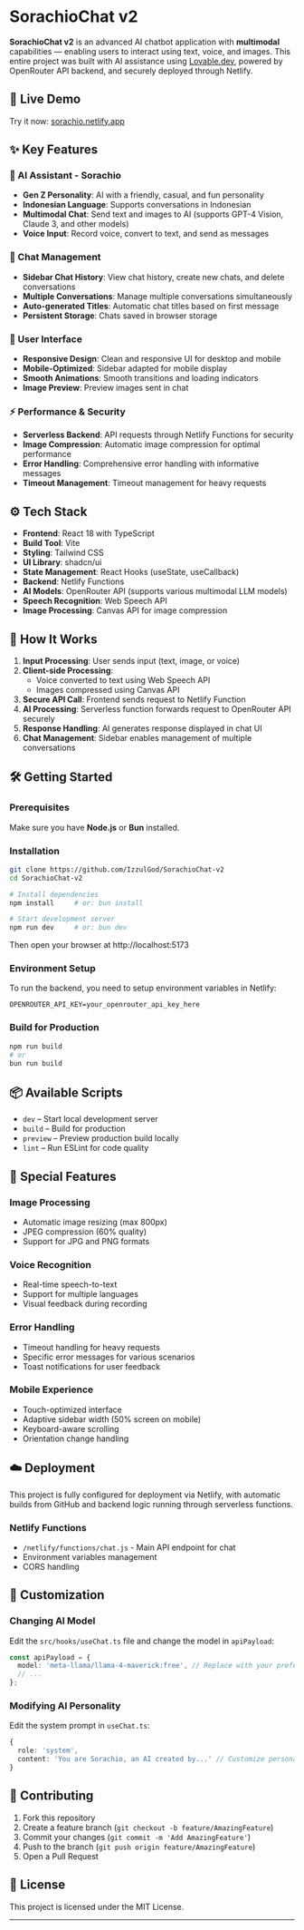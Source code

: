 # SorachioChat v2

**SorachioChat v2** is an advanced AI chatbot application with **multimodal** capabilities — enabling users to interact using text, voice, and images. This entire project was built with AI assistance using [Lovable.dev](https://lovable.dev), powered by OpenRouter API backend, and securely deployed through Netlify.

## 🔗 Live Demo

Try it now: [sorachio.netlify.app](https://sorachio.netlify.app)

## ✨ Key Features

### 🤖 AI Assistant - Sorachio
- **Gen Z Personality**: AI with a friendly, casual, and fun personality
- **Indonesian Language**: Supports conversations in Indonesian
- **Multimodal Chat**: Send text and images to AI (supports GPT-4 Vision, Claude 3, and other models)
- **Voice Input**: Record voice, convert to text, and send as messages

### 💬 Chat Management
- **Sidebar Chat History**: View chat history, create new chats, and delete conversations
- **Multiple Conversations**: Manage multiple conversations simultaneously
- **Auto-generated Titles**: Automatic chat titles based on first message
- **Persistent Storage**: Chats saved in browser storage

### 🎨 User Interface
- **Responsive Design**: Clean and responsive UI for desktop and mobile
- **Mobile-Optimized**: Sidebar adapted for mobile display
- **Smooth Animations**: Smooth transitions and loading indicators
- **Image Preview**: Preview images sent in chat

### ⚡ Performance & Security
- **Serverless Backend**: API requests through Netlify Functions for security
- **Image Compression**: Automatic image compression for optimal performance
- **Error Handling**: Comprehensive error handling with informative messages
- **Timeout Management**: Timeout management for heavy requests

## ⚙️ Tech Stack

- **Frontend**: React 18 with TypeScript
- **Build Tool**: Vite
- **Styling**: Tailwind CSS
- **UI Library**: shadcn/ui
- **State Management**: React Hooks (useState, useCallback)
- **Backend**: Netlify Functions
- **AI Models**: OpenRouter API (supports various multimodal LLM models)
- **Speech Recognition**: Web Speech API
- **Image Processing**: Canvas API for image compression

## 🧠 How It Works

1. **Input Processing**: User sends input (text, image, or voice)
2. **Client-side Processing**: 
   - Voice converted to text using Web Speech API
   - Images compressed using Canvas API
3. **Secure API Call**: Frontend sends request to Netlify Function
4. **AI Processing**: Serverless function forwards request to OpenRouter API securely
5. **Response Handling**: AI generates response displayed in chat UI
6. **Chat Management**: Sidebar enables management of multiple conversations

## 🛠️ Getting Started

### Prerequisites

Make sure you have **Node.js** or **Bun** installed.

### Installation

```bash
git clone https://github.com/IzzulGod/SorachioChat-v2
cd SorachioChat-v2

# Install dependencies
npm install     # or: bun install

# Start development server
npm run dev     # or: bun dev
```

Then open your browser at http://localhost:5173

### Environment Setup

To run the backend, you need to setup environment variables in Netlify:

```env
OPENROUTER_API_KEY=your_openrouter_api_key_here
```

### Build for Production

```bash
npm run build
# or
bun run build
```

## 📦 Available Scripts

- `dev` – Start local development server
- `build` – Build for production
- `preview` – Preview production build locally
- `lint` – Run ESLint for code quality

## 🎯 Special Features

### Image Processing
- Automatic image resizing (max 800px)
- JPEG compression (60% quality)
- Support for JPG and PNG formats

### Voice Recognition
- Real-time speech-to-text
- Support for multiple languages
- Visual feedback during recording

### Error Handling
- Timeout handling for heavy requests
- Specific error messages for various scenarios
- Toast notifications for user feedback

### Mobile Experience
- Touch-optimized interface
- Adaptive sidebar width (50% screen on mobile)
- Keyboard-aware scrolling
- Orientation change handling

## ☁️ Deployment

This project is fully configured for deployment via Netlify, with automatic builds from GitHub and backend logic running through serverless functions.

### Netlify Functions
- `/netlify/functions/chat.js` - Main API endpoint for chat
- Environment variables management
- CORS handling

## 🔧 Customization

### Changing AI Model
Edit the `src/hooks/useChat.ts` file and change the model in `apiPayload`:

```typescript
const apiPayload = {
  model: 'meta-llama/llama-4-maverick:free', // Replace with your preferred model
  // ...
};
```

### Modifying AI Personality
Edit the system prompt in `useChat.ts`:

```typescript
{
  role: 'system',
  content: 'You are Sorachio, an AI created by...' // Customize personality here
}
```

## 🤝 Contributing

1. Fork this repository
2. Create a feature branch (`git checkout -b feature/AmazingFeature`)
3. Commit your changes (`git commit -m 'Add AmazingFeature'`)
4. Push to the branch (`git push origin feature/AmazingFeature`)
5. Open a Pull Request

## 📄 License

This project is licensed under the MIT License.

---
